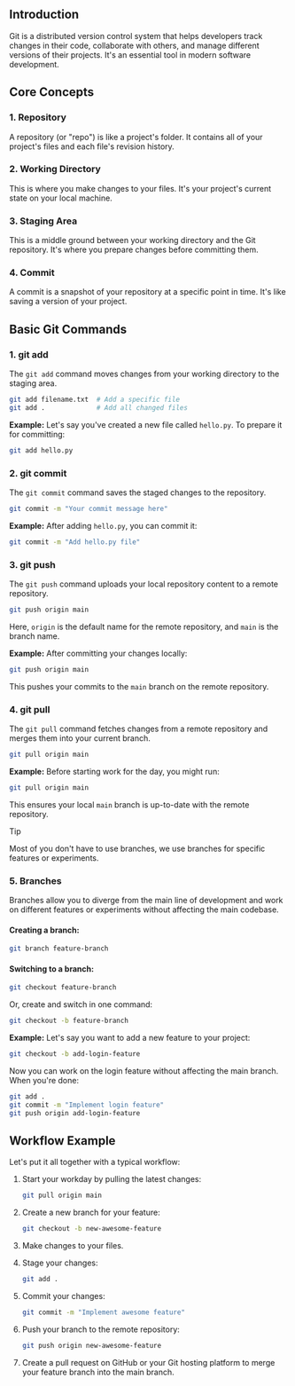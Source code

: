 ## Introduction

Git is a distributed version control system that helps developers track changes in their code, collaborate with others, and manage different versions of their projects. It's an essential tool in modern software development.

## Core Concepts

### 1. Repository

A repository (or "repo") is like a project's folder. It contains all of your project's files and each file's revision history.

### 2. Working Directory

This is where you make changes to your files. It's your project's current state on your local machine.

### 3. Staging Area

This is a middle ground between your working directory and the Git repository. It's where you prepare changes before committing them.

### 4. Commit

A commit is a snapshot of your repository at a specific point in time. It's like saving a version of your project.

## Basic Git Commands

### 1. git add

The `git add` command moves changes from your working directory to the staging area.

```bash
git add filename.txt  # Add a specific file
git add .             # Add all changed files
```

**Example:**
Let's say you've created a new file called `hello.py`. To prepare it for committing:

```bash
git add hello.py
```

### 2. git commit

The `git commit` command saves the staged changes to the repository.

```bash
git commit -m "Your commit message here"
```

**Example:**
After adding `hello.py`, you can commit it:

```bash
git commit -m "Add hello.py file"
```

### 3. git push

The `git push` command uploads your local repository content to a remote repository.

```bash
git push origin main
```

Here, `origin` is the default name for the remote repository, and `main` is the branch name.

**Example:**
After committing your changes locally:

```bash
git push origin main
```

This pushes your commits to the `main` branch on the remote repository.

### 4. git pull

The `git pull` command fetches changes from a remote repository and merges them into your current branch.

```bash
git pull origin main
```

**Example:**
Before starting work for the day, you might run:

```bash
git pull origin main
```

This ensures your local `main` branch is up-to-date with the remote repository.

> [!TIP]
> Most of you don't have to use branches, we use branches for specific features or experiments.

### 5. Branches

Branches allow you to diverge from the main line of development and work on different features or experiments without affecting the main codebase.

#### Creating a branch:

```bash
git branch feature-branch
```

#### Switching to a branch:

```bash
git checkout feature-branch
```

Or, create and switch in one command:

```bash
git checkout -b feature-branch
```

**Example:**
Let's say you want to add a new feature to your project:

```bash
git checkout -b add-login-feature
```

Now you can work on the login feature without affecting the main branch. When you're done:

```bash
git add .
git commit -m "Implement login feature"
git push origin add-login-feature
```

## Workflow Example

Let's put it all together with a typical workflow:

1. Start your workday by pulling the latest changes:

   ```bash
   git pull origin main
   ```

2. Create a new branch for your feature:

   ```bash
   git checkout -b new-awesome-feature
   ```

3. Make changes to your files.

4. Stage your changes:

   ```bash
   git add .
   ```

5. Commit your changes:

   ```bash
   git commit -m "Implement awesome feature"
   ```

6. Push your branch to the remote repository:

   ```bash
   git push origin new-awesome-feature
   ```

7. Create a pull request on GitHub or your Git hosting platform to merge your feature branch into the main branch.

